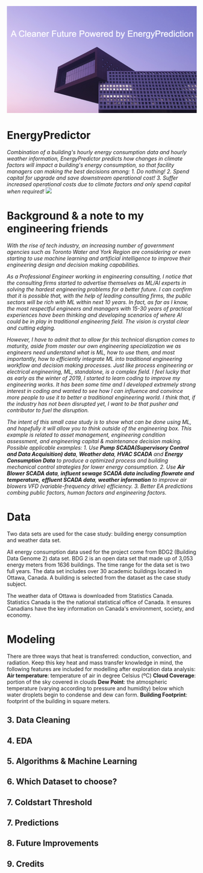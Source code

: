 ![cover_photo](./readmefile/cover.png)
# EnergyPredictor
*Combination of a building's hourly energy consumption data and hourly weather information, EnergyPredictor predicts how changes in climate factors will impact a building's energy consumption, so that facility managers can making the best decisions among: 1. Do nothing! 2. Spend capital for upgrade and save downstream operational cost! 3. Suffer increased operational costs due to climate factors and only spend capital when required!*
<img src='https://github.com/DelinM/EnergyPredictor/blob/main/figures/TemperatureEnergyCostProfile3.png](https://github.com/DelinM/EnergyPredictor/blob/main/figures/TemperatureEnergyCostProfile3.png)' width='25'>
# Background & a note to my engineering friends  
  *With the rise of tech industry, an increasing number of government agencies such as Toronto Water and York Region are considering or even starting to use machine learning and artificial intelligence to improve their engineering design and decision making capabilities.*
  
  *As a Professional Engineer working in engineering consulting, I notice that the consulting firms started to advertise themselves as ML/AI experts in solving the hardest engineering problems for a better future. I can confirm that it is possible that, with the help of leading consulting firms, the public sectors will be rich with ML within next 10 years. In fact, as far as I know, the most respectful engineers and managers with 15-30 years of practical experiences have been thinking and developing scenarios of where AI could be in play in traditional engineering field. The vision is crystal clear and cutting edging.*
  
  *However, I have to admit that to allow for this technical disruption comes to maturity, aside from master our own engineering specialization we as engineers need understand what is ML, how to use them, and most importantly, how to efficiently integrate ML into traditional engineering workflow and decision making processes. Just like process engineering or electrical engineering, ML, standalone, is a complex field. I feel lucky that as early as the winter of 2019, I started to learn coding to improve my engineering works. It has been some time and I developed extremely strong interest in coding and wanted to see how I can influence and convince more people to use it to better a traditional engineering world. I think that, if the industry has not been disrupted yet, I want to be that pusher and contributor to fuel the disruption.*
  
  *The intent of this small case study is to show what can be done using ML, and hopefully it will allow you to think outside of the engineering box. This example is related to asset management, engineering condition assessment, and engineering capital & maintenance decision making. Possible applicable examples:*
    *1. Use **Pump SCADA(Supervisory Control and Data Acquisition) data**, **Weather data**, **HVAC SCADA** and **Energy Consumption Data** to produce a optimized process and building mechanical control strategies for lower energy consumption.*
    *2. Use **Air Blower SCADA data**, **influent sewage SCADA data including flowrate and temperature**, **effluent SCADA data**, **weather information** to improve air blowers VFD (variable-frequency drive) efficiency.*
    *3. Better EA predictions combing public factors, human factors and engineering factors.*

# Data
Two data sets are used for the case study: building energy consumption and weather data set.

All energy consumption data used for the project come from BDG2 (Building Data Genome 2) data set. BDG 2 is an open data set that made up of 3,053 energy meters from 1636 buildings. The time range for the data set is two full years. The data set includes over 30 academic buildings located in Ottawa, Canada. A building is selected from the dataset as the case study subject.

The weather data of Ottawa is downloaded from Statistics Canada. Statistics Canada is the the national statistical office of Canada. It ensures Canadians have the key information on Canada's environment, society, and economy.

# Modeling
There are three ways that heat is transferred: conduction, convection, and radiation. Keep this key heat and mass transfer knowledge in mind, the following features are included for modelling after exploration data analysis:
**Air temperature**: temperature of air in degree Celsius (ºC)
**Cloud Coverage**: portion of the sky covered in clouds
**Dew Point**: the atmospheric temperature (varying according to pressure and humidity) below which water droplets begin to condense and dew can form.
**Building Footprint**: footprint of the building in square meters.



## 3. Data Cleaning 



## 4. EDA



## 5. Algorithms & Machine Learning

## 6. Which Dataset to choose?


## 7. Coldstart Threshold


## 7. Predictions


## 8. Future Improvements


## 9. Credits
